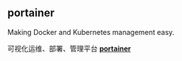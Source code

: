 ## portainer
Making Docker and Kubernetes management easy.


可视化运维、部署、管理平台
**[portainer](https://github.com/portainer/portainer)**